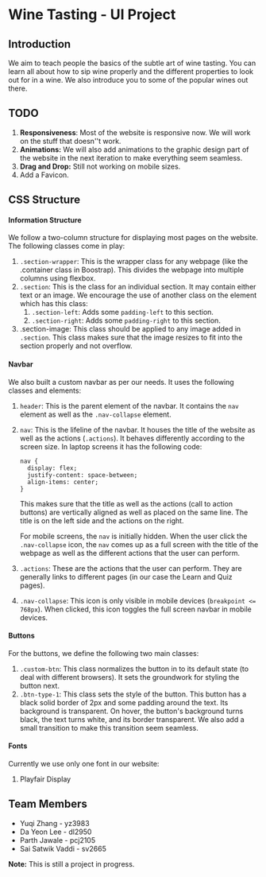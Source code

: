# Wine Tasting - UI Project

## Introduction

We aim to teach people the basics of the subtle art of wine tasting. You can learn all about how to sip wine properly and the different properties to look out for in a wine. We also introduce you to some of the popular wines out there.

## TODO

1. **Responsiveness**: Most of the website is responsive now. We will work on the stuff that doesn''t work.
2. **Animations:** We will also add animations to the graphic design part of the website in the next iteration to make everything seem seamless.
3. **Drag and Drop:** Still not working on mobile sizes.
4. Add a Favicon.

## CSS Structure

#### Information Structure

We follow a two-column structure for displaying most pages on the website. The following classes come in play:

1. `.section-wrapper`: This is the wrapper class for any webpage (like the .container class in Boostrap). This divides the webpage into multiple columns using flexbox.
2. `.section`: This is the class for an individual section. It may contain either text or an image. We encourage the use of another class on the element which has this class:
   1. `.section-left`: Adds some `padding-left` to this section.
   2. `.section-right`: Adds some `padding-right` to this section.
3. .section-image: This class should be applied to any image added in `.section`. This class makes sure that the image resizes to fit into the section properly and not overflow.

#### Navbar

We also built a custom navbar as per our needs. It uses the following classes and elements:

1. `header`: This is the parent element of the navbar. It contains the `nav` element as well as the `.nav-collapse` element.
2. `nav`: This is the lifeline of the navbar. It houses the title of the website as well as the actions (`.actions`). It behaves differently according to the screen size. In laptop screens it has the following code:

   ```
   nav {
     display: flex;
     justify-content: space-between;
     align-items: center;
   }
   ```

   This makes sure that the title as well as the actions (call to action buttons) are vertically aligned as well as placed on the same line. The title is on the left side and the actions on the right.

   For mobile screens, the `nav` is initially hidden. When the user click the `.nav-collapse` icon, the `nav` comes up as a full screen with the title of the webpage as well as the different actions that the user can perform.
3. `.actions`: These are the actions that the user can perform. They are generally links to different pages (in our case the Learn and Quiz pages).
4. `.nav-collapse`: This icon is only visible in mobile devices (`breakpoint <= 768px`). When clicked, this icon toggles the full screen navbar in mobile devices.

#### Buttons

For the buttons, we define the following two main classes:

1. `.custom-btn`: This class normalizes the button in to its default state (to deal with different browsers). It sets the groundwork for styling the button next.
2. `.btn-type-1`: This class sets the style of the button. This button has a black solid border of 2px and some padding around the text. Its background is transparent. On hover, the button's background turns black, the text turns white, and its border transparent. We also add a small transition to make this transition seem seamless.

#### Fonts

Currently we use only one font in our website:

1. Playfair Display

## Team Members

* Yuqi Zhang - yz3983
* Da Yeon Lee - dl2950
* Parth Jawale - pcj2105
* Sai Satwik Vaddi - sv2665

**Note:** This is still a project in progress.
